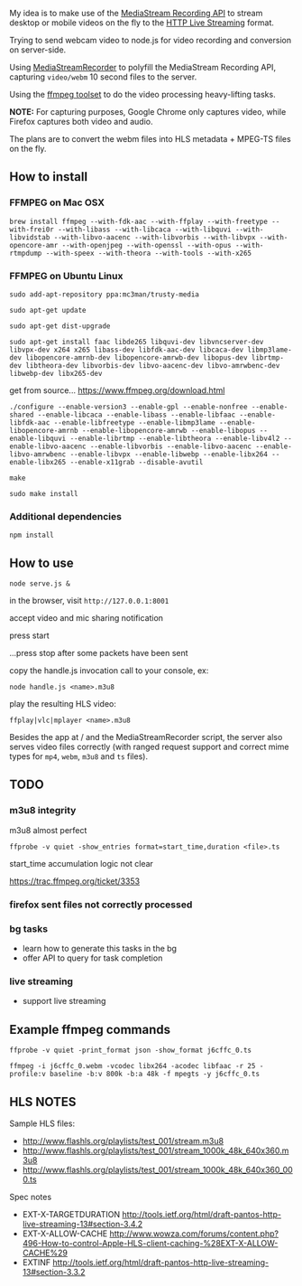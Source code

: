 My idea is to make use of the [MediaStream Recording API](http://www.w3.org/TR/mediastream-recording/)
to stream desktop or mobile videos on the fly to the [HTTP Live Streaming](https://developer.apple.com/streaming/) format.

Trying to send webcam video to node.js for video recording and conversion on server-side.

Using [MediaStreamRecorder](https://github.com/streamproc/MediaStreamRecorder) to polyfill the MediaStream Recording API,
capturing `video/webm` 10 second files to the server.

Using the [ffmpeg toolset](https://www.ffmpeg.org/) to do the video processing heavy-lifting tasks.

**NOTE:** For capturing purposes, Google Chrome only captures video, while Firefox captures both video and audio.

The plans are to convert the webm files into HLS metadata + MPEG-TS files on the fly.



## How to install


### FFMPEG on Mac OSX

	brew install ffmpeg --with-fdk-aac --with-ffplay --with-freetype --with-frei0r --with-libass --with-libcaca --with-libquvi --with-libvidstab --with-libvo-aacenc --with-libvorbis --with-libvpx --with-opencore-amr --with-openjpeg --with-openssl --with-opus --with-rtmpdump --with-speex --with-theora --with-tools --with-x265


### FFMPEG on Ubuntu Linux

	sudo add-apt-repository ppa:mc3man/trusty-media

	sudo apt-get update

	sudo apt-get dist-upgrade

	sudo apt-get install faac libde265 libquvi-dev libvncserver-dev libvpx-dev x264 x265 libass-dev libfdk-aac-dev libcaca-dev libmp3lame-dev libopencore-amrnb-dev libopencore-amrwb-dev libopus-dev librtmp-dev libtheora-dev libvorbis-dev libvo-aacenc-dev libvo-amrwbenc-dev libwebp-dev libx265-dev

get from source... https://www.ffmpeg.org/download.html

	./configure --enable-version3 --enable-gpl --enable-nonfree --enable-shared --enable-libcaca --enable-libass --enable-libfaac --enable-libfdk-aac --enable-libfreetype --enable-libmp3lame --enable-libopencore-amrnb --enable-libopencore-amrwb --enable-libopus --enable-libquvi --enable-librtmp --enable-libtheora --enable-libv4l2 --enable-libvo-aacenc --enable-libvorbis --enable-libvo-aacenc --enable-libvo-amrwbenc --enable-libvpx --enable-libwebp --enable-libx264 --enable-libx265 --enable-x11grab --disable-avutil

	make

	sudo make install


### Additional dependencies

	npm install



## How to use

	node serve.js &

in the browser, visit `http://127.0.0.1:8001`

accept video and mic sharing notification

press start

...press stop after some packets have been sent

copy the handle.js invocation call to your console, ex:

    node handle.js <name>.m3u8

play the resulting HLS video:
	
	ffplay|vlc|mplayer <name>.m3u8

Besides the app at / and the MediaStreamRecorder script,
the server also serves video files correctly
(with ranged request support and correct mime types for `mp4`, `webm`, `m3u8` and `ts` files).



## TODO

### m3u8 integrity

m3u8 almost perfect

	ffprobe -v quiet -show_entries format=start_time,duration <file>.ts

start_time accumulation logic not clear

https://trac.ffmpeg.org/ticket/3353

### firefox sent files not correctly processed

### bg tasks

* learn how to generate this tasks in the bg
* offer API to query for task completion

### live streaming

* support live streaming



## Example ffmpeg commands

	ffprobe -v quiet -print_format json -show_format j6cffc_0.ts

	ffmpeg -i j6cffc_0.webm -vcodec libx264 -acodec libfaac -r 25 -profile:v baseline -b:v 800k -b:a 48k -f mpegts -y j6cffc_0.ts



## HLS NOTES

Sample HLS files:

* http://www.flashls.org/playlists/test_001/stream.m3u8
* http://www.flashls.org/playlists/test_001/stream_1000k_48k_640x360.m3u8
* http://www.flashls.org/playlists/test_001/stream_1000k_48k_640x360_000.ts


Spec notes

* EXT-X-TARGETDURATION http://tools.ietf.org/html/draft-pantos-http-live-streaming-13#section-3.4.2
* EXT-X-ALLOW-CACHE http://www.wowza.com/forums/content.php?496-How-to-control-Apple-HLS-client-caching-%28EXT-X-ALLOW-CACHE%29
* EXTINF http://tools.ietf.org/html/draft-pantos-http-live-streaming-13#section-3.3.2
